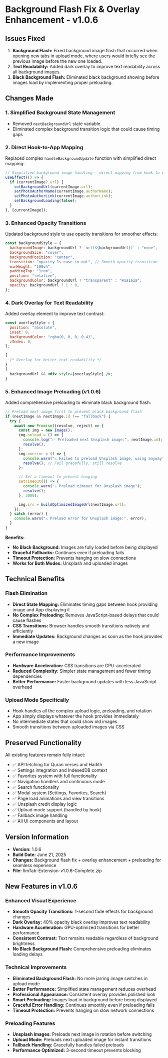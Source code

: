 # Background Flash Fix & Overlay Enhancement - v1.0.6

## Issues Fixed

1. **Background Flash:** Fixed background image flash that occurred when opening new tabs in upload mode, where users would briefly see the previous image before the new one loaded.
2. **Text Readability:** Added dark overlay to improve text readability across all background images.
3. **Black Background Flash:** Eliminated black background showing before images load by implementing proper preloading.

## Changes Made

### 1. Simplified Background State Management

- Removed `nextBackgroundUrl` state variable
- Eliminated complex background transition logic that could cause timing gaps

### 2. Direct Hook-to-App Mapping

Replaced complex `handleBackgroundUpdate` function with simplified direct mapping:

```javascript
// Simplified background image handling - direct mapping from hook to eliminate flash
useEffect(() => {
  if (currentImage?.url) {
    setBackgroundUrl(currentImage.url);
    setPhotoAuthorName(currentImage.authorName);
    setPhotoAuthorLink(currentImage.authorLink);
    setBackgroundLoading(false);
  }
}, [currentImage]);
```

### 3. Enhanced Opacity Transitions

Updated background style to use opacity transitions for smoother effects:

```javascript
const backgroundStyle = {
  backgroundImage: backgroundUrl ? `url(${backgroundUrl})` : "none",
  backgroundSize: "cover",
  backgroundPosition: "center",
  transition: "opacity 1s ease-in-out", // Smooth opacity transition
  minHeight: "100vh",
  paddingTop: "1rem",
  position: "relative",
  backgroundColor: backgroundUrl ? "transparent" : "#1a1a1a",
  opacity: backgroundUrl ? 1 : 0,
};
```

### 4. Dark Overlay for Text Readability

Added overlay element to improve text contrast:

```javascript
const overlayStyle = {
  position: "absolute",
  inset: 0,
  backgroundColor: "rgba(0, 0, 0, 0.4)",
  zIndex: 0,
};
```

```jsx
{
  /* Overlay for better text readability */
}
{
  backgroundUrl && <div style={overlayStyle} />;
}
```

### 5. Enhanced Image Preloading (v1.0.6)

Added comprehensive preloading to eliminate black background flash:

```javascript
// Preload next image first to prevent black background flash
if (nextImage && nextImage.id !== "fallback") {
  try {
    await new Promise((resolve, reject) => {
      const img = new Image();
      img.onload = () => {
        console.log("✅ Preloaded next Unsplash image:", nextImage.id);
        resolve();
      };
      img.onerror = () => {
        console.warn("⚠️ Failed to preload Unsplash image, using anyway");
        resolve(); // Fail gracefully, still resolve
      };

      // Set a timeout to prevent hanging
      setTimeout(() => {
        console.warn("⚠️ Preload timeout for Unsplash image");
        resolve();
      }, 3000);

      img.src = buildOptimizedImageUrl(nextImage.url);
    });
  } catch (error) {
    console.warn("⚠️ Preload error for Unsplash image:", error);
  }
}
```

**Benefits:**

- **No Black Background:** Images are fully loaded before being displayed
- **Graceful Fallbacks:** Continues even if preloading fails
- **Timeout Protection:** Prevents hanging on slow connections
- **Works for Both Modes:** Unsplash and uploaded images

## Technical Benefits

### Flash Elimination

- **Direct State Mapping:** Eliminates timing gaps between hook providing image and App displaying it
- **No Complex Preloading:** Removes JavaScript-based delays that could cause flashes
- **CSS Transitions:** Browser handles smooth transitions natively and efficiently
- **Immediate Updates:** Background changes as soon as the hook provides a new image

### Performance Improvements

- **Hardware Acceleration:** CSS transitions are GPU-accelerated
- **Reduced Complexity:** Simpler state management and fewer timing dependencies
- **Better Performance:** Faster background updates with less JavaScript overhead

### Upload Mode Specifically

- Hook handles all the complex upload logic, preloading, and rotation
- App simply displays whatever the hook provides immediately
- No intermediate states that could show old images
- Smooth transitions between uploaded images via CSS

## Preserved Functionality

All existing features remain fully intact:

- ✅ API fetching for Quran verses and Hadith
- ✅ Settings integration and IndexedDB context
- ✅ Favorites system with full functionality
- ✅ Navigation handlers and continuous mode
- ✅ Search functionality
- ✅ Modal system (Settings, Favorites, Search)
- ✅ Page load animations and view transitions
- ✅ Unsplash credit display logic
- ✅ Upload mode support (handled by hook)
- ✅ Fallback image handling
- ✅ All UI components and layout

## Version Information

- **Version:** 1.0.6
- **Build Date:** June 21, 2025
- **Changes:** Background flash fix + overlay enhancement + preloading for seamless experience
- **File:** IlmTab-Extension-v1.0.6-Complete.zip

## New Features in v1.0.6

### Enhanced Visual Experience

- **Smooth Opacity Transitions:** 1-second fade effects for background changes
- **Dark Overlay:** 40% opacity black overlay improves text readability
- **Hardware Acceleration:** GPU-optimized transitions for better performance
- **Consistent Contrast:** Text remains readable regardless of background brightness
- **No Black Background Flash:** Comprehensive preloading eliminates loading delays

### Technical Improvements

- **Eliminated Background Flash:** No more jarring image switches in upload mode
- **Better Performance:** Simplified state management reduces overhead
- **Professional Appearance:** Consistent overlay provides polished look
- **Smart Preloading:** Images load in background before being displayed
- **Graceful Error Handling:** Continues smoothly even if preloading fails
- **Timeout Protection:** Prevents hanging on slow network connections

### Preloading Features

- **Unsplash Images:** Preloads next image in rotation before switching
- **Upload Mode:** Preloads next uploaded image for instant transitions
- **Fallback Handling:** Gracefully handles failed preloads
- **Performance Optimized:** 3-second timeout prevents blocking
